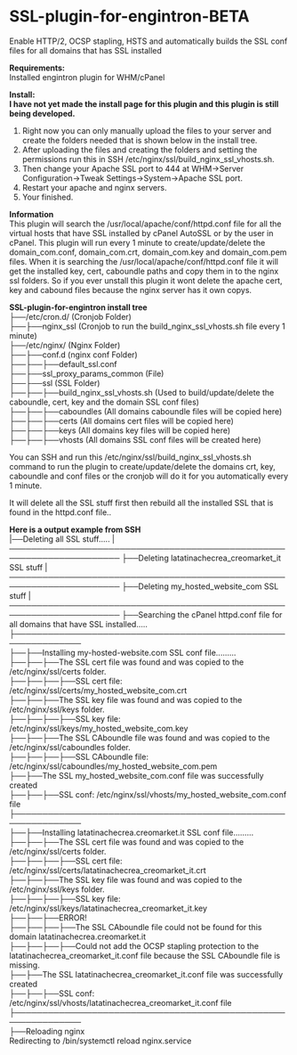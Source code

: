 # SSL-plugin-for-engintron-BETA
Enable HTTP/2, OCSP stapling, HSTS and automatically builds the SSL conf files for all domains that has SSL installed

<b>Requirements:</b><br>
Installed engintron plugin for WHM/cPanel

<b>Install:</b><br>
<b>I have not yet made the install page for this plugin and this plugin is still being developed.</b><br>
  1. Right now you can only manually upload the files to your server and create the folders needed that is shown below in the install tree.<br>
  2. After uploading the files and creating the folders and setting the permissions run this in SSH /etc/nginx/ssl/build_nginx_ssl_vhosts.sh.<br>
  3. Then change your Apache SSL port to 444 at WHM->Server Configuration->Tweak Settings->System->Apache SSL port.<br>
  4. Restart your apache and nginx servers.<br>
  5. Your finished.


<b>Information</b><br>
This plugin will search the /usr/local/apache/conf/httpd.conf file for all the virtual hosts that have SSL installed by cPanel AutoSSL or by the user in cPanel. This plugin will run every 1 minute to create/update/delete the domain_com.conf, domain_com.crt, domain_com.key and domain_com.pem files. When it is searching the /usr/local/apache/conf/httpd.conf file it will get the installed key, cert, caboundle paths and copy them in to the nginx ssl folders. So if you ever unstall this plugin it wont delete the apache cert, key and cabound files because the nginx server has it own copys. 

<b>SSL-plugin-for-engintron install tree</b><br>
├──/etc/cron.d/ (Cronjob Folder)<br>
├──├──nginx_ssl (Cronjob to run the build_nginx_ssl_vhosts.sh file every 1 minute)<br>
├──/etc/nginx/ (Nginx Folder)<br>
├──├──conf.d (nginx conf Folder)<br>
├──├──├──default_ssl.conf<br>
├──├──ssl_proxy_params_common (File)<br>
├──├──ssl (SSL Folder)<br>
├──├──├──build_nginx_ssl_vhosts.sh (Used to build/update/delete the caboundle, cert, key and the domain SSL conf files)<br>
├──├──├──caboundles (All domains caboundle files will be copied here)<br>
├──├──├──certs (All domains cert files will be copied here)<br>
├──├──├──keys (All domains key files will be copied here)<br>
├──├──├──vhosts (All domains SSL conf files will be created here)<br>

You can SSH and run this /etc/nginx/ssl/build_nginx_ssl_vhosts.sh command to run the plugin to create/update/delete the domains crt, key, caboundle and conf files or the cronjob will do it for you automatically every 1 minute.

It will delete all the SSL stuff first then rebuild all the installed SSL that is found in the httpd.conf file..

<b>Here is a output example from SSH</b><br>
|──Deleting all SSL stuff.....
|──────────────────────────────────────────────────────────────────────
├──Deleting latatinachecrea_creomarket_it SSL stuff
|──────────────────────────────────────────────────────────────────────
├──Deleting my_hosted_website_com SSL stuff
|──────────────────────────────────────────────────────────────────────
├──Searching the cPanel httpd.conf file for all domains that have SSL installed.....<br>
├──────────────────────────────────────────────────────────────<br>
├──├──Installing my-hosted-website.com SSL conf file.........<br>
├──├──├──The SSL cert file was found and was copied to the /etc/nginx/ssl/certs folder.<br>
├──├──├──├──SSL cert file: /etc/nginx/ssl/certs/my_hosted_website_com.crt<br>
├──├──├──The SSL key file was found and was copied to the /etc/nginx/ssl/keys folder.<br>
├──├──├──├──SSL key file: /etc/nginx/ssl/keys/my_hosted_website_com.key<br>
├──├──├──The SSL CAboundle file was found and was copied to the /etc/nginx/ssl/caboundles folder.<br>
├──├──├──├──SSL CAboundle file: /etc/nginx/ssl/caboundles/my_hosted_website_com.pem<br>
├──├──The SSL my_hosted_website_com.conf file was successfully created<br>
├──├──├──SSL conf: /etc/nginx/ssl/vhosts/my_hosted_website_com.conf file<br>
├──────────────────────────────────────────────────────────────<br>
├──├──Installing latatinachecrea.creomarket.it SSL conf file.........<br>
├──├──├──The SSL cert file was found and was copied to the /etc/nginx/ssl/certs folder.<br>
├──├──├──├──SSL cert file: /etc/nginx/ssl/certs/latatinachecrea_creomarket_it.crt<br>
├──├──├──The SSL key file was found and was copied to the /etc/nginx/ssl/keys folder.<br>
├──├──├──├──SSL key file: /etc/nginx/ssl/keys/latatinachecrea_creomarket_it.key<br>
├──├──├──ERROR!<br>
├──├──├──├──The SSL CAboundle file could not be found for this domain latatinachecrea.creomarket.it<br>
├──├──├──├──Could not add the OCSP stapling protection to the latatinachecrea_creomarket_it.conf file because the SSL CAboundle file is missing.<br>
├──├──The SSL latatinachecrea_creomarket_it.conf file was successfully created<br>
├──├──├──SSL conf: /etc/nginx/ssl/vhosts/latatinachecrea_creomarket_it.conf file<br>
├──────────────────────────────────────────────────────────────<br>
├──Reloading nginx<br>
Redirecting to /bin/systemctl reload  nginx.service<br>

